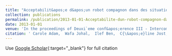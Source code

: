 ```yaml
---
title: "Acceptabilit&apos;e d&apos;un robot compagnon dans des situations de la vie quotidienne."
collection: publications
permalink: /publication/2013-01-01-Acceptabilite-dun-robot-compagnon-dans-des-situations-de-la-vie-quotidienne
date: 2013-01-01
venue: 'In the proceedings of Deuxi`eme conf&apos;erence III - Intercompr&apos;ehension de l&apos;intrasp&apos;ecifique `a l&apos;intersp&apos;ecifique'
citation: ' Carole Adam,  Wafa Johal,  Ilef Ben,  C{\&apos;e}line Jost,  Humbert Fiorono,  Sylvie Pesty,  Dominique Duhaut, &quot;Acceptabilit&amp;apos;e d&amp;apos;un robot compagnon dans des situations de la vie quotidienne..&quot; In the proceedings of Deuxi`eme conf&amp;apos;erence III - Intercompr&amp;apos;ehension de l&amp;apos;intrasp&amp;apos;ecifique `a l&amp;apos;intersp&amp;apos;ecifique, 2013.'
---
```

Use [Google Scholar](https://scholar.google.com/scholar?q=Acceptabilit&#x27;e+d&#x27;un+robot+compagnon+dans+des+situations+de+la+vie+quotidienne.){:target="_blank"} for full citation